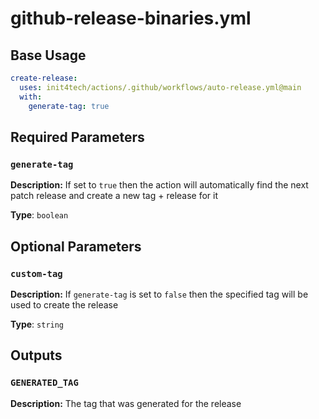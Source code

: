 # github-release-binaries.yml

## Base Usage

```yml
create-release:
  uses: init4tech/actions/.github/workflows/auto-release.yml@main
  with:
    generate-tag: true
```

## Required Parameters

### `generate-tag`

**Description:** If set to `true` then the action will automatically find the next patch release and create a new tag + release for it

**Type**: `boolean`

## Optional Parameters

### `custom-tag`

**Description:** If `generate-tag` is set to `false` then the specified tag will be used to create the release

**Type**: `string`

## Outputs

### `GENERATED_TAG`

**Description:** The tag that was generated for the release
